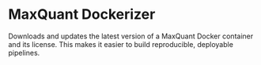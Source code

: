 # MaxQuant Dockerizer

Downloads and updates the latest version of a MaxQuant Docker container and its license.
This makes it easier to build reproducible, deployable pipelines.